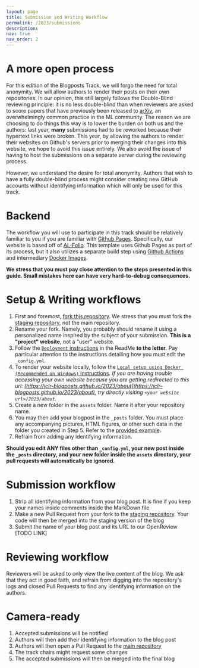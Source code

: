 ```yaml
---
layout: page
title: Submission and Writing Workflow
permalink: /2023/submissions
description:
nav: true
nav_order: 2
---
```


# A more open process

For this edition of the Blogposts Track, we will forgo the need for total anonymity. We will allow
authors to render their posts on their own repositories. In our opinion, this still largely follows the 
Double-Blind reviewing principle: it is no less double-blind than when reviewers are asked to score papers
that have previously been released to [arXiv](https://arxiv.org/), an overwhelmingly common practice in the ML community.
The reason we are choosing to do things this way is to lower the burden on both us and the authors: last
year, **many** submissions had to be reworked because their hypertext links were broken. This year, 
by allowing the authors to render their websites on Github's servers prior to merging their changes into this website, 
we hope to avoid this issue entirely. We also avoid the issue of having to host the submissions on a separate server
during the reviewing process.

However, we understand the desire for total anonymity. Authors that wish to have a fully double-blind process might
consider creating new GitHub accounts without identifying information which will only be used for this track.

# Backend

The workflow you will use to participate in this track should be relatively familiar to you if you are
familiar with [Github Pages](https://pages.github.com/). Specifically, our website is based off of 
[AL-Folio](https://github.com/alshedivat/al-folio). This template uses Github Pages as part of its 
process, but it also utilizes a separate build step using 
[Github Actions](https://github.com/features/actions) and intermediary 
[Docker Images](https://www.docker.com/).

**We stress that you must pay close attention to the steps presented in this guide. Small mistakes
here can have very hard-to-debug consequences.**

# Setup & Writing workflows

1. First and foremost, [fork this repository](https://github.com/iclr-blogposts/staging). 
    We stress that you must fork the [staging repository](https://github.com/iclr-blogposts/staging), not the main repository.
2. Rename your fork. Namely, you probably should rename it
    using a personalized name inspired by the subject of your submission. **This is a "project" website**, not a "user" website.
3. Follow the [`Deployment` instructions](https://github.com/iclr-blogposts/staging/blob/master/README.md#deployment) 
    in the ReadMe
    **to the letter**. Pay particular attention to the instructions detailing how you must edit the `_config.yml`.
4. To render your website locally, follow the
    [`Local setup using Docker (Recommended on Windows)` instructions](https://github.com/iclr-blogposts/iclr-blogposts.github.io/blob/master/README.md#deployment).
    *If you are having trouble accessing your own website because you are getting redirected to this url: [https://iclr-blogposts.github.io/2023/about](https://iclr-blogposts.github.io/2023/about),
    try directly visiting `<your website url>/2023/about`.*
5. Create a new folder in the `assets` folder. Name it after your repository name.
6. You may then add your blogpost in the `_posts` folder. You must place any accompanying pictures, HTML figures, 
    or other such data in the folder you created in Step 5. Refer to the [provided example](https://iclr-blogposts.github.io/2023/blog/2021/distill-example/).
7. Refrain from adding any identifying information.

**Should you edit ANY files other than `_config.yml`, your new post inside the `_posts` directory, and your new folder inside the `assets` directory,
your pull requests will automatically be ignored.**

# Submission workflow

1. Strip all identifying information from your blog post. It is fine if you keep your names inside comments inside the MarkDown file
2. Make a new Pull Request from your fork to the [staging repository](https://github.com/iclr-blogposts/staging). Your code will
    then be merged into the staging version of the blog
3. Submit the name of your blog post and its URL to our OpenReview [TODO LINK]

# Reviewing workflow

Reviewers will be asked to only view the live content of the blog. We ask that they act in good faith, and refrain from
digging into the repository's logs and closed Pull Requests to find any identifying information on the authors.

# Camera-ready

1. Accepted submissions will be notified
2. Authors will then add their identifying information to the blog post
3. Authors will then open a Pull Request to the [main repository](https://github.com/iclr-blogposts/iclr-blogposts.github.io)
4. The track chairs might request some changes
5. The accepted submissions will then be merged into the final blog
